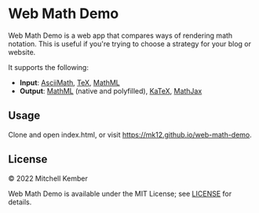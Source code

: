 # Web Math Demo

Web Math Demo is a web app that compares ways of rendering math notation. This is useful if you're trying to choose a strategy for your blog or website.

It supports the following:

- **Input**: [AsciiMath], [TeX], [MathML]
- **Output**: [MathML] (native and polyfilled), [KaTeX], [MathJax]

## Usage

Clone and open index.html, or visit https://mk12.github.io/web-math-demo.

## License

© 2022 Mitchell Kember

Web Math Demo is available under the MIT License; see [LICENSE](LICENSE.md) for details.

[AsciiMath]: http://asciimath.org
[MathML]: https://www.w3.org/Math
[KaTeX]: https://katex.org
[MathJax]: https://www.mathjax.org
[TeX]: https://www.latex-project.org
